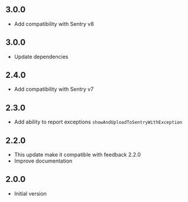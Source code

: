 ## 3.0.0

* Add compatibility with Sentry v8

## 3.0.0

* Update dependencies

## 2.4.0

* Add compatibility with Sentry v7

## 2.3.0

* Add ability to report exceptions `showAndUploadToSentryWithException`

## 2.2.0

* This update make it compatible with feedback 2.2.0
* Improve documentation

## 2.0.0

* Initial version
